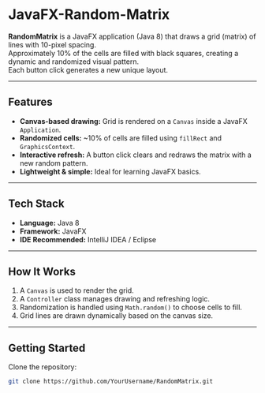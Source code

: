 # JavaFX-Random-Matrix

**RandomMatrix** is a JavaFX application (Java 8) that draws a grid (matrix) of lines with 10-pixel spacing.  
Approximately 10% of the cells are filled with black squares, creating a dynamic and randomized visual pattern.  
Each button click generates a new unique layout.

---

## **Features**
- **Canvas-based drawing:** Grid is rendered on a `Canvas` inside a JavaFX `Application`.
- **Randomized cells:** ~10% of cells are filled using `fillRect` and `GraphicsContext`.
- **Interactive refresh:** A button click clears and redraws the matrix with a new random pattern.
- **Lightweight & simple:** Ideal for learning JavaFX basics.

---

## **Tech Stack**
- **Language:** Java 8  
- **Framework:** JavaFX  
- **IDE Recommended:** IntelliJ IDEA / Eclipse  

---

## **How It Works**
1. A `Canvas` is used to render the grid.
2. A `Controller` class manages drawing and refreshing logic.
3. Randomization is handled using `Math.random()` to choose cells to fill.
4. Grid lines are drawn dynamically based on the canvas size.

---

## **Getting Started**
Clone the repository:
```bash
git clone https://github.com/YourUsername/RandomMatrix.git


